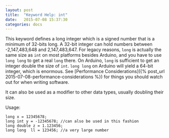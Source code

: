 ```yaml
---
layout: post
title:  "Keyword Help: int"
date:   2015-07-08 15:37:30
categories: docs
---
```


This keyword defines a long integer which is a signed number that is a minimum of 32-bits long. A 32-bit integer can hold numbers between -2,147,483,648 and 2,147,483,647. For legacy reasons, `long` is actually the same size as `int` on most platforms besides Arduino, and you have to use `long long` to get a real `long` there. On Arduino, `long` is sufficient to get an integer double the size of `int`. `long long` on Arduino will yield a 64-bit integer, which is enormous. See [Performance Considerations]({% post_url 2015-07-08-performance-considerations %}) for things you should watch out for when writing software.

It can also be used as a modifier to other data types, usually doubling their size.

Usage:

	long x = 12345678;		
	long int y = -12345678;	//can also be used in this fashion
	long double z = 1.123456;
	long long  ll = 123456;	//a very large number

